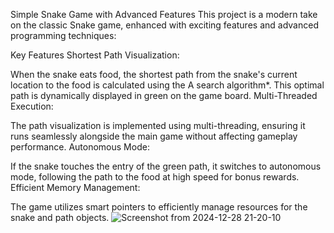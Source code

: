 Simple Snake Game with Advanced Features
This project is a modern take on the classic Snake game, enhanced with exciting features and advanced programming techniques:

Key Features
Shortest Path Visualization:

When the snake eats food, the shortest path from the snake's current location to the food is calculated using the A search algorithm*.
This optimal path is dynamically displayed in green on the game board.
Multi-Threaded Execution:

The path visualization is implemented using multi-threading, ensuring it runs seamlessly alongside the main game without affecting gameplay performance.
Autonomous Mode:

If the snake touches the entry of the green path, it switches to autonomous mode, following the path to the food at high speed for bonus rewards.
Efficient Memory Management:

The game utilizes smart pointers to efficiently manage resources for the snake and path objects.
![Screenshot from 2024-12-28 21-20-10](https://github.com/user-attachments/assets/9e2a3aff-8c16-4777-8f1d-0c5b33282143)
